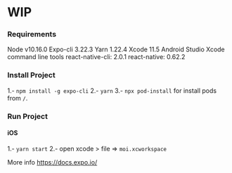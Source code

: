 # WIP
### Requirements
Node v10.16.0
Expo-cli 3.22.3
Yarn 1.22.4
Xcode 11.5
Android Studio
Xcode command line tools
react-native-cli: 2.0.1
react-native: 0.62.2

### Install Project
1.- `npm install -g expo-cli`
2.- `yarn`
3.- `npx pod-install` for install pods from `/`.

### Run Project
#### iOS
1.- `yarn start`
2.- open xcode > file => `moi.xcworkspace`

More info https://docs.expo.io/
